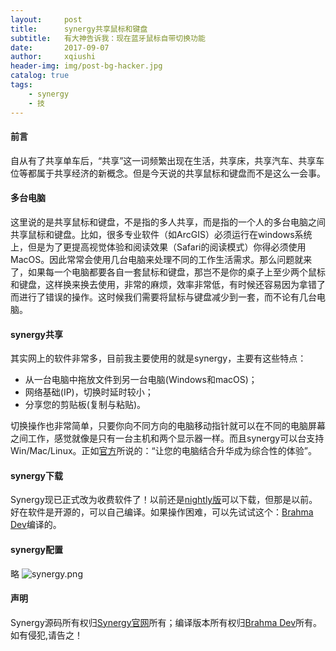 ```yaml
---
layout:     post
title:      synergy共享鼠标和键盘
subtitle:   有大神告诉我：现在蓝牙鼠标自带切换功能
date:       2017-09-07
author:     xqiushi
header-img: img/post-bg-hacker.jpg
catalog: true
tags:
    - synergy
    - 技
---
```


#### 前言

自从有了共享单车后，“共享”这一词频繁出现在生活，共享床，共享汽车、共享车位等都属于共享经济的新概念。但是今天说的共享鼠标和键盘而不是这么一会事。
#### 多台电脑
这里说的是共享鼠标和键盘，不是指的多人共享，而是指的一个人的多台电脑之间共享鼠标和键盘。比如，很多专业软件（如ArcGIS）必须运行在windows系统上，但是为了更提高视觉体验和阅读效果（Safari的阅读模式）你得必须使用MacOS。因此常常会使用几台电脑来处理不同的工作生活需求。那么问题就来了，如果每一个电脑都要各自一套鼠标和键盘，那岂不是你的桌子上至少两个鼠标和键盘，这样换来换去使用，非常的麻烦，效率非常低，有时候还容易因为拿错了而进行了错误的操作。这时候我们需要将鼠标与键盘减少到一套，而不论有几台电脑。
#### synergy共享
其实网上的软件非常多，目前我主要使用的就是synergy，主要有这些特点：
- 从一台电脑中拖放文件到另一台电脑(Windows和macOS)；
- 网络基础(IP)，切换时延时较小；
- 分享您的剪贴板(复制与粘贴)。

切换操作也非常简单，只要你向不同方向的电脑移动指针就可以在不同的电脑屏幕之间工作，感觉就像是只有一台主机和两个显示器一样。而且synergy可以台支持 Win/Mac/Linux。正如[官方](https://symless.com/synergy)所说的：“让您的电脑结合升华成为综合性的体验”。
#### synergy下载
Synergy现已正式改为收费软件了！以前还是[nightly版](https://symless.com/nightly)可以下载，但那是以前。好在软件是开源的，可以自己编译。如果操作困难，可以先试试这个：[Brahma Dev](https://github.com/brahma-dev/synergy-stable-builds)编译的。
#### synergy配置
略
![synergy.png][1]

#### 声明
Synergy源码所有权归[Synergy官网](https://symless.com)所有；编译版本所有权归[Brahma Dev](https://github.com/brahma-dev/synergy-stable-builds)所有。如有侵犯,请告之！


[1]: https://p.Reddy.Wang:9227/usr/uploads/2017/09/153489841.png
